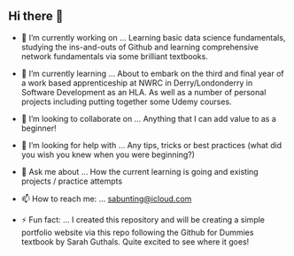 ## Hi there 👋

- 🔭 I’m currently working on ...
Learning basic data science fundamentals, studying the ins-and-outs of Github and learning comprehensive network fundamentals via some brilliant textbooks.


- 🌱 I’m currently learning ...
About to embark on the third and final year of a work based apprenticeship at NWRC in Derry/Londonderry in Software Development as an HLA. As well as a number of personal projects including putting together some Udemy courses.

- 👯 I’m looking to collaborate on ...
Anything that I can add value to as a beginner!

- 🤔 I’m looking for help with ...
Any tips, tricks or best practices (what did you wish you knew when you were beginning?)

- 💬 Ask me about ...
How the current learning is going and existing projects / practice attempts

- 📫 How to reach me: ...
sabunting@icloud.com

- ⚡ Fun fact: ...
I created this repository and will be creating a simple portfolio website via this repo following the Github for Dummies textbook by Sarah Guthals. Quite excited to see where it goes! 
